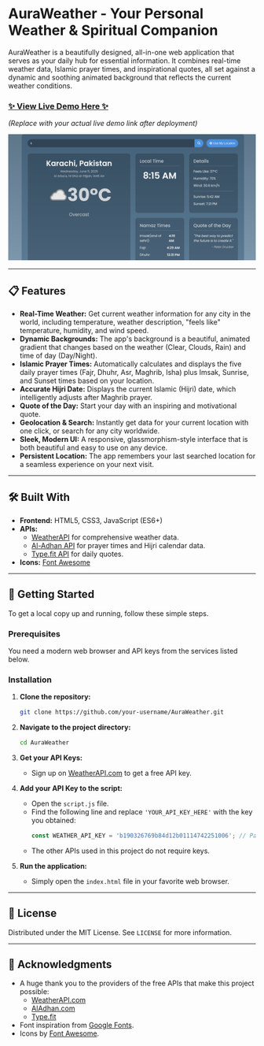 # AuraWeather - Your Personal Weather & Spiritual Companion

AuraWeather is a beautifully designed, all-in-one web application that serves as your daily hub for essential information. It combines real-time weather data, Islamic prayer times, and inspirational quotes, all set against a dynamic and soothing animated background that reflects the current weather conditions.

### [✨ View Live Demo Here ✨](https://your-demo-link.com) 
*(Replace with your actual live demo link after deployment)*


![screenshot](screenshot.png)

---

## 📋 Features

*   **Real-Time Weather:** Get current weather information for any city in the world, including temperature, weather description, "feels like" temperature, humidity, and wind speed.
*   **Dynamic Backgrounds:** The app's background is a beautiful, animated gradient that changes based on the weather (Clear, Clouds, Rain) and time of day (Day/Night).
*   **Islamic Prayer Times:** Automatically calculates and displays the five daily prayer times (Fajr, Dhuhr, Asr, Maghrib, Isha) plus Imsak, Sunrise, and Sunset times based on your location.
*   **Accurate Hijri Date:** Displays the current Islamic (Hijri) date, which intelligently adjusts after Maghrib prayer.
*   **Quote of the Day:** Start your day with an inspiring and motivational quote.
*   **Geolocation & Search:** Instantly get data for your current location with one click, or search for any city worldwide.
*   **Sleek, Modern UI:** A responsive, glassmorphism-style interface that is both beautiful and easy to use on any device.
*   **Persistent Location:** The app remembers your last searched location for a seamless experience on your next visit.

---

## 🛠️ Built With

*   **Frontend:** HTML5, CSS3, JavaScript (ES6+)
*   **APIs:**
    *   [WeatherAPI](https://www.weatherapi.com/) for comprehensive weather data.
    *   [Al-Adhan API](https://aladhan.com/prayer-times-api) for prayer times and Hijri calendar data.
    *   [Type.fit API](https://type.fit/api/quotes) for daily quotes.
*   **Icons:** [Font Awesome](https://fontawesome.com/)

---

## 🚀 Getting Started

To get a local copy up and running, follow these simple steps.

### Prerequisites

You need a modern web browser and API keys from the services listed below.

### Installation

1.  **Clone the repository:**
    ```sh
    git clone https://github.com/your-username/AuraWeather.git
    ```

2.  **Navigate to the project directory:**
    ```sh
    cd AuraWeather
    ```

3.  **Get your API Keys:**
    *   Sign up on [WeatherAPI.com](https://www.weatherapi.com/) to get a free API key.

4.  **Add your API Key to the script:**
    *   Open the `script.js` file.
    *   Find the following line and replace `'YOUR_API_KEY_HERE'` with the key you obtained:
        ```javascript
        const WEATHER_API_KEY = 'b190326769b84d12b01114742251006'; // Paste your key here
        ```
    *   The other APIs used in this project do not require keys.

5.  **Run the application:**
    *   Simply open the `index.html` file in your favorite web browser.

---

## 📄 License

Distributed under the MIT License. See `LICENSE` for more information.

---

## 🙏 Acknowledgments

*   A huge thank you to the providers of the free APIs that make this project possible:
    *   [WeatherAPI.com](https://www.weatherapi.com/)
    *   [AlAdhan.com](https://aladhan.com/prayer-times-api)
    *   [Type.fit](https://type.fit/api/quotes)
*   Font inspiration from [Google Fonts](https://fonts.google.com/).
*   Icons by [Font Awesome](https://fontawesome.com/).
